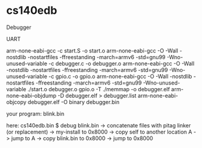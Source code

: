 # cs140edb
Debugger

UART

arm-none-eabi-gcc -c  start.S -o start.o
arm-none-eabi-gcc -O -Wall -nostdlib -nostartfiles -ffreestanding  -march=armv6 -std=gnu99  -Wno-unused-variable -c debugger.c -o debugger.o
arm-none-eabi-gcc -O -Wall -nostdlib -nostartfiles -ffreestanding  -march=armv6 -std=gnu99  -Wno-unused-variable -c gpio.c -o gpio.o
arm-none-eabi-gcc -O -Wall -nostdlib -nostartfiles -ffreestanding  -march=armv6 -std=gnu99  -Wno-unused-variable ./start.o debugger.o gpio.o -T ./memmap -o debugger.elf 
arm-none-eabi-objdump -D  debugger.elf > debugger.list
arm-none-eabi-objcopy debugger.elf -O binary debugger.bin

your program:
blink.bin

here:
cs140edb.bin
$ debug blink.bin
    -> concatenate files with pitag linker (or replacement)
    -> my-install to 0x8000
    -> copy self to another location A
    -> jump to A
    -> copy blink.bin to 0x8000
    -> jump to 0x8000
